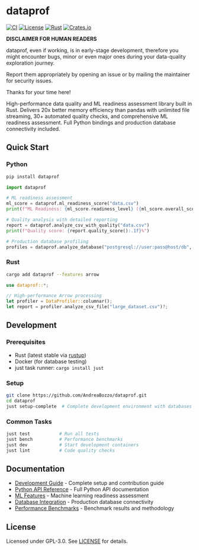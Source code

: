 # dataprof

[![CI](https://github.com/AndreaBozzo/dataprof/workflows/CI/badge.svg)](https://github.com/AndreaBozzo/dataprof/actions)
[![License](https://img.shields.io/github/license/AndreaBozzo/dataprof)](LICENSE)
[![Rust](https://img.shields.io/badge/rust-1.70%2B-orange.svg)](https://www.rust-lang.org)
[![Crates.io](https://img.shields.io/crates/v/dataprof.svg)](https://crates.io/crates/dataprof)

**DISCLAIMER FOR HUMAN READERS**

dataprof, even if working, is in early-stage development, therefore you might encounter bugs, minor or even major ones during your data-quality exploration journey.

Report them appropriately by opening an issue or by mailing the maintainer for security issues.

Thanks for your time here!

High-performance data quality and ML readiness assessment library built in Rust. Delivers 20x better memory efficiency than pandas with unlimited file streaming, 30+ automated quality checks, and comprehensive ML readiness assessment. Full Python bindings and production database connectivity included.

## Quick Start

### Python
```bash
pip install dataprof
```

```python
import dataprof

# ML readiness assessment
ml_score = dataprof.ml_readiness_score("data.csv")
print(f"ML Readiness: {ml_score.readiness_level} ({ml_score.overall_score:.1f}%)")

# Quality analysis with detailed reporting
report = dataprof.analyze_csv_with_quality("data.csv")
print(f"Quality score: {report.quality_score():.1f}%")

# Production database profiling
profiles = dataprof.analyze_database("postgresql://user:pass@host/db", "users")
```

### Rust
```bash
cargo add dataprof --features arrow
```

```rust
use dataprof::*;

// High-performance Arrow processing
let profiler = DataProfiler::columnar();
let report = profiler.analyze_csv_file("large_dataset.csv")?;
```

## Development

### Prerequisites
- Rust (latest stable via [rustup](https://rustup.rs/))
- Docker (for database testing)
- just task runner: `cargo install just`

### Setup
```bash
git clone https://github.com/AndreaBozzo/dataprof.git
cd dataprof
just setup-complete  # Complete development environment with databases
```

### Common Tasks
```bash
just test           # Run all tests
just bench          # Performance benchmarks
just dev            # Start development containers
just lint           # Code quality checks
```

## Documentation

- [Development Guide](docs/DEVELOPMENT.md) - Complete setup and contribution guide
- [Python API Reference](docs/python/API_REFERENCE.md) - Full Python API documentation
- [ML Features](docs/python/ML_FEATURES.md) - Machine learning readiness assessment
- [Database Integration](docs/python/INTEGRATIONS.md) - Production database connectivity
- [Performance Benchmarks](docs/project/benchmarking.md) - Benchmark results and methodology

## License

Licensed under GPL-3.0. See [LICENSE](LICENSE) for details.
